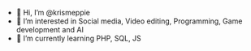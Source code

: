 - 👋 Hi, I’m @krismeppie
- 👀 I’m interested in Social media, Video editing, Programming, Game development and AI
- 🌱 I’m currently learning PHP, SQL, JS


<!---
krismeppie/krismeppie is a ✨ special ✨ repository because its `README.md` (this file) appears on your GitHub profile.
You can click the Preview link to take a look at your changes.
--->
